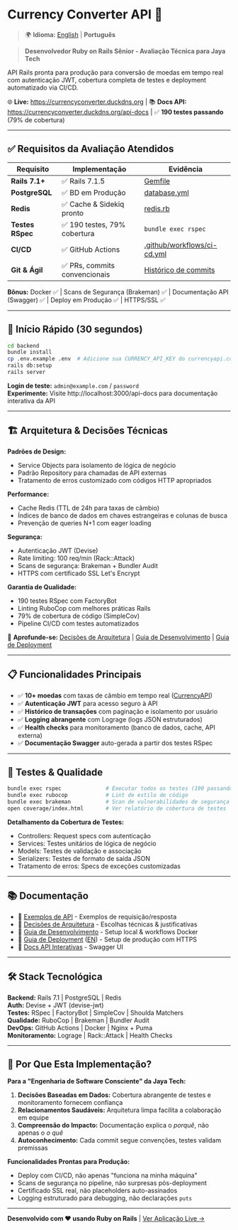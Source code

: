 # Currency Converter API 💱

> 🌍 **Idioma:** [English](README.md) | **Português**

> **Desenvolvedor Ruby on Rails Sênior - Avaliação Técnica para Jaya Tech**

API Rails pronta para produção para conversão de moedas em tempo real com autenticação JWT, cobertura completa de testes e deployment automatizado via CI/CD.

🌐 **Live:** https://currencyconverter.duckdns.org | 📚 **Docs API:** https://currencyconverter.duckdns.org/api-docs | ✅ **190 testes passando** (79% de cobertura)

---

## ✅ Requisitos da Avaliação Atendidos

| Requisito | Implementação | Evidência |
|-----------|---------------|-----------|
| **Rails 7.1+** | ✅ Rails 7.1.5 | [Gemfile](backend/Gemfile) |
| **PostgreSQL** | ✅ BD em Produção | [database.yml](backend/config/database.yml) |
| **Redis** | ✅ Cache & Sidekiq pronto | [redis.rb](backend/config/initializers/redis.rb) |
| **Testes RSpec** | ✅ 190 testes, 79% cobertura | `bundle exec rspec` |
| **CI/CD** | ✅ GitHub Actions | [.github/workflows/ci-cd.yml](.github/workflows/ci-cd.yml) |
| **Git & Ágil** | ✅ PRs, commits convencionais | [Histórico de commits](https://github.com/fassousa/currency-converter-ruby/commits/main) |

**Bônus:** Docker ✅ | Scans de Segurança (Brakeman) ✅ | Documentação API (Swagger) ✅ | Deploy em Produção ✅ | HTTPS/SSL ✅

---

## 🚀 Início Rápido (30 segundos)

```bash
cd backend
bundle install
cp .env.example .env  # Adicione sua CURRENCY_API_KEY do currencyapi.com
rails db:setup
rails server
```

**Login de teste:** `admin@example.com` / `password`  
**Experimente:** Visite http://localhost:3000/api-docs para documentação interativa da API

---

## 🏗️ Arquitetura & Decisões Técnicas

**Padrões de Design:**
- Service Objects para isolamento de lógica de negócio
- Padrão Repository para chamadas de API externas
- Tratamento de erros customizado com códigos HTTP apropriados

**Performance:**
- Cache Redis (TTL de 24h para taxas de câmbio)
- Índices de banco de dados em chaves estrangeiras e colunas de busca
- Prevenção de queries N+1 com eager loading

**Segurança:**
- Autenticação JWT (Devise)
- Rate limiting: 100 req/min (Rack::Attack)
- Scans de segurança: Brakeman + Bundler Audit
- HTTPS com certificado SSL Let's Encrypt

**Garantia de Qualidade:**
- 190 testes RSpec com FactoryBot
- Linting RuboCop com melhores práticas Rails
- 79% de cobertura de código (SimpleCov)
- Pipeline CI/CD com testes automatizados

📖 **Aprofunde-se:** [Decisões de Arquitetura](ARCHITECTURE_DECISIONS.md) | [Guia de Desenvolvimento](DEVELOPMENT.md) | [Guia de Deployment](DEPLOYMENT.pt-BR.md)

---

## 📋 Funcionalidades Principais

- ✅ **10+ moedas** com taxas de câmbio em tempo real ([CurrencyAPI](https://currencyapi.com))
- ✅ **Autenticação JWT** para acesso seguro à API
- ✅ **Histórico de transações** com paginação e isolamento por usuário
- ✅ **Logging abrangente** com Lograge (logs JSON estruturados)
- ✅ **Health checks** para monitoramento (banco de dados, cache, API externa)
- ✅ **Documentação Swagger** auto-gerada a partir dos testes RSpec

---

## 🧪 Testes & Qualidade

```bash
bundle exec rspec              # Executar todos os testes (190 passando)
bundle exec rubocop            # Lint de estilo de código
bundle exec brakeman           # Scan de vulnerabilidades de segurança
open coverage/index.html       # Ver relatório de cobertura de testes
```

**Detalhamento da Cobertura de Testes:**
- Controllers: Request specs com autenticação
- Services: Testes unitários de lógica de negócio
- Models: Testes de validação e associação
- Serializers: Testes de formato de saída JSON
- Tratamento de erros: Specs de exceções customizadas

---

## 📚 Documentação

- 📖 [Exemplos de API](API_EXAMPLES.md) - Exemplos de requisição/resposta
- 📖 [Decisões de Arquitetura](ARCHITECTURE_DECISIONS.md) - Escolhas técnicas & justificativas
- 📖 [Guia de Desenvolvimento](DEVELOPMENT.md) - Setup local & workflows Docker
- 📖 [Guia de Deployment](DEPLOYMENT.pt-BR.md) ([EN](DEPLOYMENT.md)) - Setup de produção com HTTPS
- 📖 [Docs API Interativas](https://currencyconverter.duckdns.org/api-docs) - Swagger UI

---

## 🛠️ Stack Tecnológica

**Backend:** Rails 7.1 | PostgreSQL | Redis  
**Auth:** Devise + JWT (devise-jwt)  
**Testes:** RSpec | FactoryBot | SimpleCov | Shoulda Matchers  
**Qualidade:** RuboCop | Brakeman | Bundler Audit  
**DevOps:** GitHub Actions | Docker | Nginx + Puma  
**Monitoramento:** Lograge | Rack::Attack | Health Checks  

---

## 🌟 Por Que Esta Implementação?

**Para a "Engenharia de Software Consciente" da Jaya Tech:**

1. **Decisões Baseadas em Dados:** Cobertura abrangente de testes e monitoramento fornecem confiança
2. **Relacionamentos Saudáveis:** Arquitetura limpa facilita a colaboração em equipe
3. **Compreensão do Impacto:** Documentação explica o *porquê*, não apenas o *o quê*
4. **Autoconhecimento:** Cada commit segue convenções, testes validam premissas

**Funcionalidades Prontas para Produção:**
- Deploy com CI/CD, não apenas "funciona na minha máquina"
- Scans de segurança no pipeline, não surpresas pós-deployment
- Certificado SSL real, não placeholders auto-assinados
- Logging estruturado para debugging, não declarações `puts`

---

**Desenvolvido com ❤️ usando Ruby on Rails** | [Ver Aplicação Live →](https://currencyconverter.duckdns.org/api-docs)
